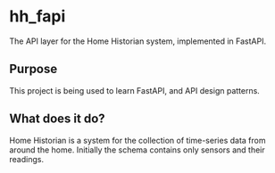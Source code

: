 # hh_fapi

The API layer for the Home Historian system, implemented in FastAPI. 

## Purpose
This project is being used to learn FastAPI, and API design patterns.

## What does it do?
Home Historian is a system for the collection of time-series data from around the home.  Initially the schema contains only sensors and their readings.